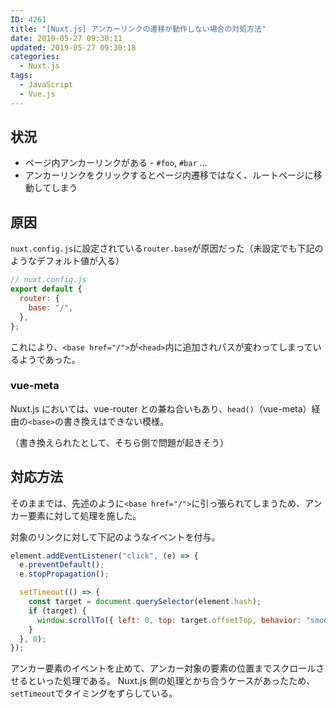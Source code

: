 ```yaml
---
ID: 4261
title: "[Nuxt.js] アンカーリンクの遷移が動作しない場合の対処方法"
date: 2019-05-27 09:30:11
updated: 2019-05-27 09:30:18
categories:
  - Nuxt.js
tags:
  - JavaScript
  - Vue.js
---
```


## 状況

- ページ内アンカーリンクがある - `#foo`, `#bar` …
- アンカーリンクをクリックするとページ内遷移ではなく、ルートページに移動してしまう

## 原因

`nuxt.config.js`に設定されている`router.base`が原因だった（未設定でも下記のようなデフォルト値が入る）

```js
// nuxt.config.js
export default {
  router: {
    base: "/",
  },
};
```

これにより、`<base href="/">`が`<head>`内に追加されパスが変わってしまっているようであった。

### vue-meta

Nuxt.js においては、vue-router との兼ね合いもあり、`head()`（vue-meta）経由の`<base>`の書き換えはできない模様。

（書き換えられたとして、そちら側で問題が起きそう）

## 対応方法

そのままでは、先述のように`<base href="/">`に引っ張られてしまうため、アンカー要素に対して処理を施した。

対象のリンクに対して下記のようなイベントを付与。

```js
element.addEventListener("click", (e) => {
  e.preventDefault();
  e.stopPropagation();

  setTimeout(() => {
    const target = document.querySelector(element.hash);
    if (target) {
      window.scrollTo({ left: 0, top: target.offsetTop, behavior: "smooth" });
    }
  }, 0);
});
```

アンカー要素のイベントを止めて、アンカー対象の要素の位置までスクロールさせるといった処理である。
Nuxt.js 側の処理とかち合うケースがあったため、`setTimeout`でタイミングをずらしている。
